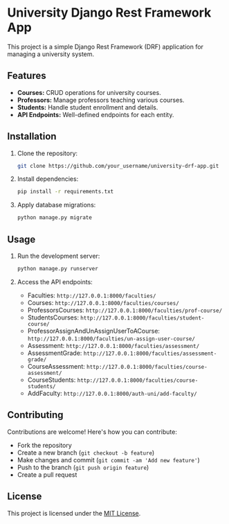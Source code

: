 # University Django Rest Framework App

This project is a simple Django Rest Framework (DRF) application for managing a university system.

## Features

- **Courses:** CRUD operations for university courses.
- **Professors:** Manage professors teaching various courses.
- **Students:** Handle student enrollment and details.
- **API Endpoints:** Well-defined endpoints for each entity.

## Installation

1. Clone the repository:
    ```bash
    git clone https://github.com/your_username/university-drf-app.git
    ```

2. Install dependencies:
    ```bash
    pip install -r requirements.txt
    ```

3. Apply database migrations:
    ```bash
    python manage.py migrate
    ```

## Usage

1. Run the development server:
    ```bash
    python manage.py runserver
    ```

2. Access the API endpoints:
   - Faculties: `http://127.0.0.1:8000/faculties/`
   - Courses: `http://127.0.0.1:8000/faculties/courses/`
   - ProfessorsCourses: `http://127.0.0.1:8000/faculties/prof-course/`
   - StudentsCourses: `http://127.0.0.1:8000/faculties/student-course/`
   - ProfessorAssignAndUnAssignUserToACourse: `http://127.0.0.1:8000/faculties/un-assign-user-course/`
   - Assessment: `http://127.0.0.1:8000/faculties/assessment/`
   - AssessmentGrade: `http://127.0.0.1:8000/faculties/assessment-grade/`
   - CourseAssessment: `http://127.0.0.1:8000/faculties/course-assessment/`
   - CourseStudents: `http://127.0.0.1:8000/faculties/course-students/`
   - AddFaculty: `http://127.0.0.1:8000/auth-uni/add-faculty/`

## Contributing

Contributions are welcome! Here's how you can contribute:
- Fork the repository
- Create a new branch (`git checkout -b feature`)
- Make changes and commit (`git commit -am 'Add new feature'`)
- Push to the branch (`git push origin feature`)
- Create a pull request

## License

This project is licensed under the [MIT License](LICENSE).
